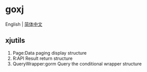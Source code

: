 # goxj

English | [简体中文](readme-cn.md)

## xjutils
1. Page:Data paging display structure
2. R:API Result return structure
3. QueryWrapper:gorm Query the conditional wrapper structure
